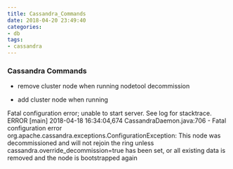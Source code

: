 ```yaml
---
title: Cassandra_Commands
date: 2018-04-20 23:49:40
categories:
- db
tags:
- cassandra
---
```

### Cassandra Commands

- remove cluster node when running
    nodetool decommission


- add cluster node when running

Fatal configuration error; unable to start server.  See log for stacktrace.
ERROR [main] 2018-04-18 16:34:04,674 CassandraDaemon.java:706 - Fatal configuration error
org.apache.cassandra.exceptions.ConfigurationException: This node was decommissioned and will not rejoin the ring unless cassandra.override_decommission=true has been set, or all existing data is removed and the node is bootstrapped again

